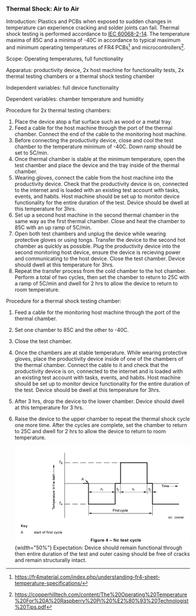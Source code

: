 ### Thermal Shock: Air to Air
Introduction: Plastics and PCBs when exposed to sudden changes in temperature can experience cracking and solder joints can fail. Thermal shock testing is performed accordance to [IEC 60068-2-14](https://www.sz-sts.com/static/upload/file/20230317/1679038143929808.pdf). The temperature maxima of 85C and a minima of -40C in accordance to typical maximum and minimum operating temperatures of FR4 PCBs[^1] and microcontrollers[^2].

Scope: Operating temperatures, full functionality

Apparatus: productivity device, 2x host machine for functionality tests, 2x thermal testing chambers or a thermal shock testing chamber

Independent variables: full device functionality

Dependent variables: chamber temperature and humidity

Procedure for 2x thermal testing chambers:

1. Place the device atop a flat surface such as wood or a metal tray.
2. Feed a cable for the host machine through the port of the thermal chamber. Connect the end of the cable to the monitoring host machine.
3. Before connecting the productivity device, close and cool the test chamber to the temperature minimum of -40C. Down ramp should be set to 5C/min.
4. Once thermal chamber is stable at the minimum temperature, open the test chamber and place the device and the tray inside of the thermal chamber.
5. Wearing gloves, connect the cable from the host machine into the productivity device. Check that the productivity device is on, connected to the internet and is loaded with an existing test account with tasks, events, and habits. Host machine should be set up to monitor device functionality for the entire duration of the test. Device should be dwell at this temperature for 3hrs.
5. Set up a second host machine in the second thermal chamber in the same way as the first thermal chamber. Close and heat the chamber to 85C with an up ramp of 5C/min.
5. Open both test chambers and unplug the device while wearing protective gloves or using tongs. Transfer the device to the second hot chamber as quickly as possible. Plug the productivity device into the second monitoring host device, ensure the device is recieving power and communicating to the host device. Close the test chamber. Device should dwell at this temperature for 3hrs.
6. Repeat the transfer process from the cold chamber to the hot chamber. Perform a total of two cycles, then set the chamber to return to 25C with a ramp of 5C/min and dwell for 2 hrs to allow the device to return to room temperature.

Procedure for a thermal shock testing chamber:
1. Feed a cable for the monitoring host machine through the port of the thermal chamber. 
2. Set one chamber to 85C and the other to -40C. 
3. Close the test chamber.
4. Once the chambers are at stable temperature. While wearing protective gloves, place the productivity device inside of one of the chambers of the thermal chamber. Connect the cable to it and check that the productivity device is on, connected to the internet and is loaded with an existing test account with tasks, events, and habits. Host machine should be set up to monitor device functionality for the entire duration of the test. Device should be dwell at this temperature for 3hrs.
5. After 3 hrs, drop the device to the lower chamber. Device should dwell at this temperature for 3 hrs.
6. Raise the device to the upper chamber to repeat the thermal shock cycle one more time. After the cycles are complete, set the chamber to return to 25C and dwell for 2 hrs to allow the device to return to room temperature.

    ![IEC 60068-2-14 Thermal Shock](images/thermal_shock.png){width="50%"}
Expectation: Device should remain functional through then entire duration of the test and outer casing should be free of cracks and remain structurally intact.

[^1]: https://fr4material.com/index.php/understanding-fr4-sheet-temperature-specifications/
[^2]: https://copperhilltech.com/content/The%20Operating%20Temperature%20For%20A%20Raspberry%20Pi%20%E2%80%93%20Technologist%20Tips.pdf
